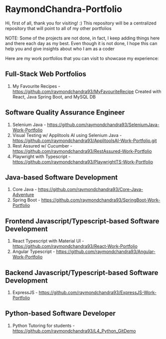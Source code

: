 # RaymondChandra-Portfolio
Hi, first of all, thank you for visiting! :)
This repository will be a centralized repository that will point to all of my other portfolios

NOTE: Some of the projects are not done, in fact, I keep adding things here and there each day as my best.
Even though it is not done, I hope this can help you and give insights about who I am as a coder

Here are my work portfolios that you can visit to showcase my experience:

## Full-Stack Web Portfolios
1. My Favourite Recipes - https://github.com/raymondchandra93/MyFavouriteRecipe
Created with React, Java Spring Boot, and MySQL DB

## Software Quality Assurance Engineer
1. Selenium Java - https://github.com/raymondchandra93/SeleniumJava-Work-Portfolio
2. Visual Testing w/ Applitools AI using Selenium Java - https://github.com/raymondchandra93/ApplitoolsAI-Work-Portfolio.git
3. Rest Assured w/ Cucumber - https://github.com/raymondchandra93/RestAssured-Work-Portfolio
4. Playwright with Typescript - https://github.com/raymondchandra93/PlaywrightTS-Work-Portfolio

## Java-based Software Development
1. Core Java - https://github.com/raymondchandra93/Core-Java-Adventure
2. Spring Boot - https://github.com/raymondchandra93/SpringBoot-Work-Portfolio

## Frontend Javascript/Typescript-based Software Development
1. React Typescript with Material UI - https://github.com/raymondchandra93/React-Work-Portfolio
2. Angular Typescript - https://github.com/raymondchandra93/Angular-Work-Portfolio

## Backend Javascript/Typescript-based Software Development
1. ExpressJS - https://github.com/raymondchandra93/ExpressJS-Work-Portfolio

## Python-based Software Developer
1. Python Tutoring for students - https://github.com/raymondchandra93/L4_Python_GitDemo 
